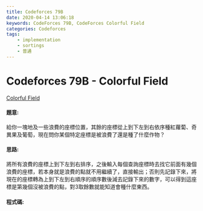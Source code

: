 ```yaml
---
title: Codeforces 79B
date: 2020-04-14 13:06:18
keywords: CodeForces 79B, CodeForces Colorful Field
categories: Codeforces
tags:
    - implementation
    - sortings
    - 普通
---
```

# Codeforces 79B - Colorful Field
[Colorful Field](https://codeforces.com/problemset/problem/79/B)


#### 題意:
給你一塊地及一些浪費的座標位置，其餘的座標從上到下左到右依序種紅蘿蔔、奇異果及葡萄，現在問你某個特定座標是被浪費了還是種了什麼作物？
<!-- more -->
#### 思路:
將所有浪費的座標上到下左到右排序，之後輸入每個查詢座標時去找它前面有幾個浪費的座標，若本身就是浪費的點就不用繼續了，直接輸出；否則先記錄下來，將現在的座標轉為上到下左到右順序的順序數後減去記錄下來的數字，可以得到這座標是第幾個沒被浪費的點，對3取餘數就能知道會種什麼東西。

#### 程式碼:
<script src="https://gist.github.com/Daviswww/b0afbe68ce22d745f75b50eb1b16cc6b.js"></script>